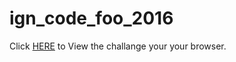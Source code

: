 # ign_code_foo_2016

Click [HERE](http://nicholaskrause.github.io/ign_code_foo_2016/ "HERE") to View the challange your your browser.
